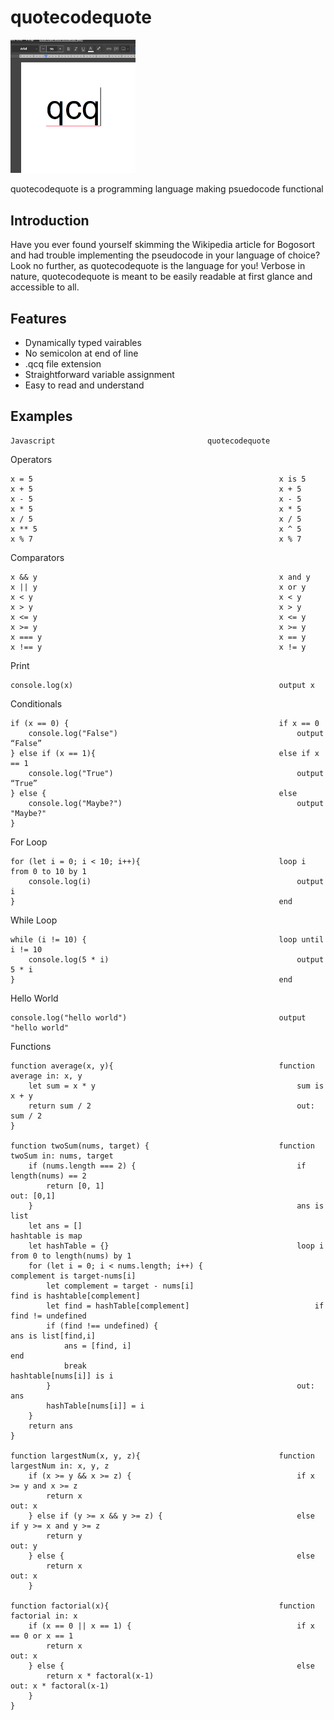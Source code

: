 # quotecodequote
<img src="https://github.com/kmarinsh/quotecodequote/blob/main/qcqlogo.jpg?raw=true" alt="drawing" width="200"/>


quotecodequote is a programming language making psuedocode functional
## Introduction
Have you ever found yourself skimming the Wikipedia article for Bogosort and had trouble implementing the pseudocode in your language of choice? Look no further, as quotecodequote is the language for you! Verbose in nature, quotecodequote is meant to be easily readable at first glance and accessible to all.

## Features
* Dynamically typed vairables
* No semicolon at end of line
* .qcq file extension
* Straightforward variable assignment
* Easy to read and understand

## Examples
```
Javascript                                  quotecodequote
```
Operators
```
x = 5                                                       x is 5
x + 5                                                       x + 5
x - 5                                                       x - 5 
x * 5                                                       x * 5
x / 5                                                       x / 5
x ** 5                                                      x ^ 5
x % 7                                                       x % 7
```

Comparators
```
x && y                                                      x and y
x || y                                                      x or y
x < y                                                       x < y
x > y                                                       x > y
x <= y                                                      x <= y
x >= y                                                      x >= y
x === y                                                     x == y
x !== y                                                     x != y
```

Print
```
console.log(x)                                              output x
```

Conditionals
```
if (x == 0) {                                               if x == 0
    console.log("False")                                        output “False”
} else if (x == 1){                                         else if x == 1
    console.log("True")                                         output “True”
} else {                                                    else
    console.log("Maybe?")                                       output "Maybe?"
}
```

For Loop
```
for (let i = 0; i < 10; i++){                               loop i from 0 to 10 by 1
    console.log(i)                                              output i
}                                                           end
```

While Loop
```
while (i != 10) {                                           loop until i != 10
    console.log(5 * i)                                          output 5 * i
}                                                           end
```

Hello World
```
console.log("hello world")                                  output "hello world"
```

Functions
```
function average(x, y){                                     function average in: x, y
    let sum = x * y                                             sum is x + y
    return sum / 2                                              out: sum / 2
}  

function twoSum(nums, target) {                             function twoSum in: nums, target
    if (nums.length === 2) {                                    if length(nums) == 2
        return [0, 1]                                               out: [0,1]
    }                                                           ans is list
    let ans = []                                                hashtable is map
    let hashTable = {}                                          loop i from 0 to length(nums) by 1
    for (let i = 0; i < nums.length; i++) {                         complement is target-nums[i]
        let complement = target - nums[i]                           find is hashtable[complement]
        let find = hashTable[complement]                            if find != undefined
        if (find !== undefined) {                                       ans is list[find,i]
            ans = [find, i]                                             end
            break                                                   hashtable[nums[i]] is i
        }                                                       out: ans
        hashTable[nums[i]] = i
    }
    return ans
}

function largestNum(x, y, z){                               function largestNum in: x, y, z
    if (x >= y && x >= z) {                                     if x >= y and x >= z
        return x                                                    out: x
    } else if (y >= x && y >= z) {                              else if y >= x and y >= z
        return y                                                    out: y
    } else {                                                    else
        return x                                                    out: x
    }

function factorial(x){                                      function factorial in: x
    if (x == 0 || x == 1) {                                     if x == 0 or x == 1
        return x                                                    out: x
    } else {                                                    else
        return x * factoral(x-1)                                    out: x * factoral(x-1)
    }
}
